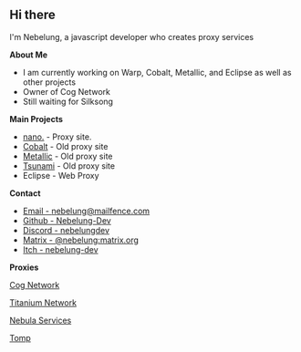 ## Hi there
I'm Nebelung, a javascript developer who creates proxy services

**About Me**

- I am currently working on Warp, Cobalt, Metallic, and Eclipse as well as other projects
- Owner of Cog Network
- Still waiting for Silksong

**Main Projects**
- [nano.](https://github.com/titaniumnetwork-dev/nano) - Proxy site.
- [Cobalt](https://github.com/cognetwork-dev/Cobalt) - Old proxy site
- [Metallic](https://github.com/cognetwork-dev/Metallic) - Old proxy site
- [Tsunami](https://github.com/FogNetwork/Tsunami) - Old proxy site
- Eclipse - Web Proxy

**Contact**

- [Email - nebelung@mailfence.com](mailto:nebelung@mailfence.com)
- [Github - Nebelung-Dev](https://github.com/Nebelung-Dev)
- [Discord - nebelungdev](https://discordapp.com/users/887118260963782686)
- [Matrix - @nebelung:matrix.org](https://matrix.to/#/@nebelung:matrix.org)
- [Itch - nebelung-dev](https://nebelung-dev.itch.io)

**Proxies**

[Cog Network](https://github.com/cognetwork-dev)

[Titanium Network](https://github.com/titaniumnetwork-dev)

[Nebula Services](https://github.com/NebulaServices)

[Tomp](https://github.com/tomphttp)
